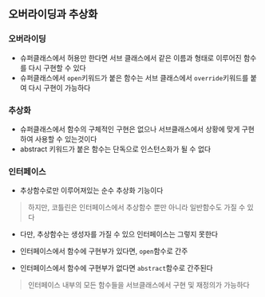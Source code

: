 ## 오버라이딩과 추상화

### 오버라이딩
* 슈퍼클래스에서 허용만 한다면 서브 클래스에서 같은 이름과 형태로 이루어진 함수를 다시 구현할 수 있다
* 슈퍼클래스에서 ```open```키워드가 붙은 함수는 서브 클래스에서 ```override```키워드를 붙여 다시 구현이 가능하다

### 추상화
* 슈퍼클래스에서 함수의 구체적인 구현은 없으나 서브클래스에서 상황에 맞게 구현하여 사용할 수 있는것이다
* abstract 키워드가 붙은 함수는 단독으로 인스턴스화가 될 수 없다

### 인터페이스
*  추상함수로만 이루어져있는 순수 추상화 기능이다
> 하지만, 코틀린은 인터페이스에서 추상함수 뿐만 아니라 일반함수도 가질 수 있다
* 다만, 추상함수는 생성자를 가질 수 있으 인터페이스는 그렇지 못한다


* 인터페이스에서 함수에 구현부가 있다면, ```open```함수로 간주
* 인터페이스에서 함수에 구현부가 없다면 ```abstract```함수로 간주된다
> 인터페이스 내부의 모든 함수들을 서브클래스에서 구현 및 재정의가 가능하다